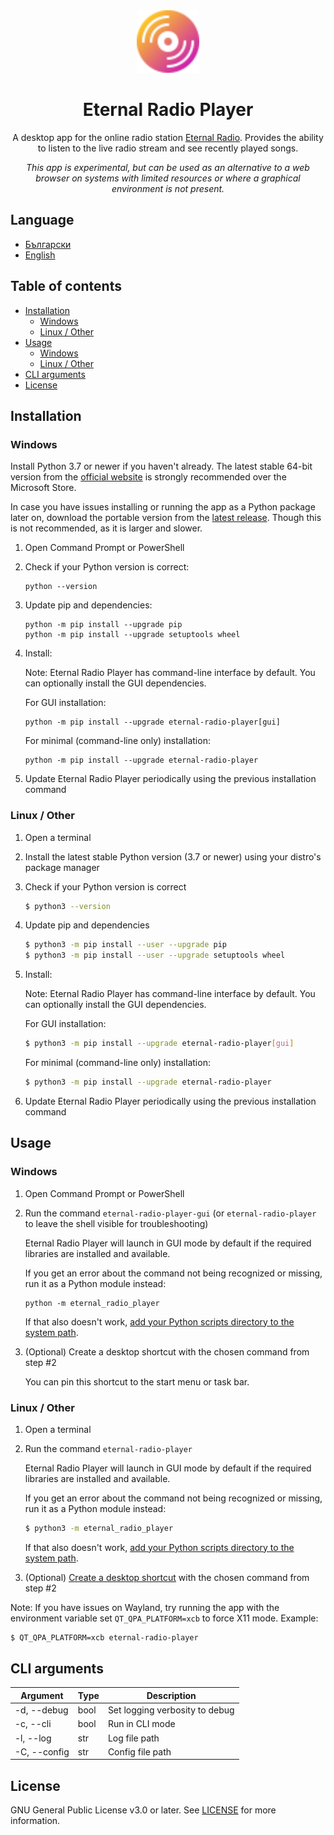 <div align="center">
  <img src="https://github.com/alexitx/eternal-radio-player/raw/master/docs/assets/eternal-radio-player.svg" height="100px"/>

  <h1>Eternal Radio Player</h1>

  <p>A desktop app for the online radio station <a href="https://radio.eternalnetworktm.com">Eternal Radio<a>.
  Provides the ability to listen to the live radio stream and see recently played songs.</p>

  <p><em>This app is experimental, but can be used as an alternative to a web browser on systems
  with limited resources or where a graphical environment is not present.</em></p>
</div>


## Language
- [Български][readme-bg]
- [English][readme-en]


## Table of contents

- [Installation](#installation)
    - [Windows](#windows)
    - [Linux / Other](#linux--other)
- [Usage](#usage)
    - [Windows](#windows-1)
    - [Linux / Other](#linux--other-1)
- [CLI arguments](#cli-arguments)
- [License](#license)


## Installation

### Windows

Install Python 3.7 or newer if you haven't already. The latest stable 64-bit version from the
[official website][python-download] is strongly recommended over the Microsoft Store.

In case you have issues installing or running the app as a Python package later on, download the
portable version from the [latest release][releases]. Though this is not recommended, as it is
larger and slower.

1. Open Command Prompt or PowerShell

2. Check if your Python version is correct:
    ```
    python --version
    ```

3. Update pip and dependencies:
    ```
    python -m pip install --upgrade pip
    python -m pip install --upgrade setuptools wheel
    ```

4. Install:

    Note: Eternal Radio Player has command-line interface by default.
    You can optionally install the GUI dependencies.

    For GUI installation:
    ```
    python -m pip install --upgrade eternal-radio-player[gui]
    ```
    For minimal (command-line only) installation:
    ```
    python -m pip install --upgrade eternal-radio-player
    ```

5. Update Eternal Radio Player periodically using the previous installation command

### Linux / Other

1. Open a terminal

2. Install the latest stable Python version (3.7 or newer) using your distro's package manager

3. Check if your Python version is correct
    ```sh
    $ python3 --version
    ```

4. Update pip and dependencies
    ```sh
    $ python3 -m pip install --user --upgrade pip
    $ python3 -m pip install --user --upgrade setuptools wheel
    ```

4. Install:

    Note: Eternal Radio Player has command-line interface by default.
    You can optionally install the GUI dependencies.

    For GUI installation:
    ```sh
    $ python3 -m pip install --upgrade eternal-radio-player[gui]
    ```
    For minimal (command-line only) installation:
    ```sh
    $ python3 -m pip install --upgrade eternal-radio-player
    ```

6. Update Eternal Radio Player periodically using the previous installation command


## Usage

### Windows

1. Open Command Prompt or PowerShell

2. Run the command `eternal-radio-player-gui` (or `eternal-radio-player` to leave the shell visible
    for troubleshooting)

    Eternal Radio Player will launch in GUI mode by default if the required libraries are installed
    and available.

    If you get an error about the command not being recognized or missing, run it as a Python
    module instead:
    ```
    python -m eternal_radio_player
    ```

    If that also doesn't work, [add your Python scripts directory to the
    system path][windows-add-python-to-path].

3. (Optional) Create a desktop shortcut with the chosen command from step #2

    You can pin this shortcut to the start menu or task bar.

### Linux / Other

1. Open a terminal

2. Run the command `eternal-radio-player`

    Eternal Radio Player will launch in GUI mode by default if the required libraries are installed
    and available.

    If you get an error about the command not being recognized or missing, run it as a Python
    module instead:
    ```sh
    $ python3 -m eternal_radio_player
    ```

    If that also doesn't work, [add your Python scripts directory to the
    system path][linux-add-python-to-path].

3. (Optional) [Create a desktop shortcut][linux-desktop-shortcut] with the chosen command from
    step #2

Note: If you have issues on Wayland, try running the app with the environment variable set
`QT_QPA_PLATFORM=xcb` to force X11 mode. Example:
```sh
$ QT_QPA_PLATFORM=xcb eternal-radio-player
```


## CLI arguments

| Argument     | Type | Description                    |
|--------------|------|--------------------------------|
| -d, --debug  | bool | Set logging verbosity to debug |
| -c, --cli    | bool | Run in CLI mode                |
| -l, --log    | str  | Log file path                  |
| -C, --config | str  | Config file path               |


## License

GNU General Public License v3.0 or later. See [LICENSE][license] for more information.


[readme-en]: https://github.com/alexitx/eternal-radio-player/blob/master/README.md
[readme-bg]: https://github.com/alexitx/eternal-radio-player/blob/master/README.bg.md
[releases]: https://github.com/alexitx/eternal-radio-player/releases
[license]: https://github.com/alexitx/eternal-radio-player/blob/master/LICENSE
[python-download]: https://www.python.org/downloads
[windows-add-python-to-path]: https://superuser.com/a/1558227
[linux-add-python-to-path]: https://stackoverflow.com/a/62823029
[linux-desktop-shortcut]: https://askubuntu.com/a/182717
